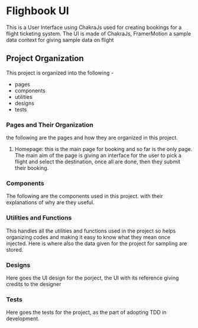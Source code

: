 # Flighbook UI

This is a User Interface using ChakraJs used for creating bookings for a flight ticketing system.
The UI is made of ChakraJs, FramerMotion a sample data context for giving sample data on flight

## Project Organization

This project is organized into the following -

- pages
- components
- utilities
- designs
- tests

### Pages and Their Organization

the following are the pages and how they are organized in this project.

1. Homepage: this is the main page for booking and so far is the only page. The main aim of the page is giving an interface for the user to pick a flight and select the destination, once all are done, then they submit their booking.

### Components

The following are the components used in this project. with their explanations of why are they useful.

### Utilities and Functions

This handles all the utilities and functions used in the project so helps organizing codes and making it easy to know what they mean once injected.
Here is where also the data given for the project for sampling are stored.

### Designs

Here goes the UI design for the porject, the UI with its reference giving credits to the designer

### Tests

Here goes the tests for the project, as the part of adopting TDD in development.
